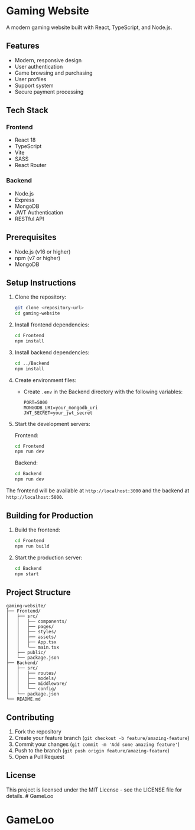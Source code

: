 # Gaming Website

A modern gaming website built with React, TypeScript, and Node.js.

## Features

- Modern, responsive design
- User authentication
- Game browsing and purchasing
- User profiles
- Support system
- Secure payment processing

## Tech Stack

### Frontend
- React 18
- TypeScript
- Vite
- SASS
- React Router

### Backend
- Node.js
- Express
- MongoDB
- JWT Authentication
- RESTful API

## Prerequisites

- Node.js (v16 or higher)
- npm (v7 or higher)
- MongoDB

## Setup Instructions

1. Clone the repository:
   ```bash
   git clone <repository-url>
   cd gaming-website
   ```

2. Install frontend dependencies:
   ```bash
   cd Frontend
   npm install
   ```

3. Install backend dependencies:
   ```bash
   cd ../Backend
   npm install
   ```

4. Create environment files:
   - Create `.env` in the Backend directory with the following variables:
     ```
     PORT=5000
     MONGODB_URI=your_mongodb_uri
     JWT_SECRET=your_jwt_secret
     ```

5. Start the development servers:

   Frontend:
   ```bash
   cd Frontend
   npm run dev
   ```

   Backend:
   ```bash
   cd Backend
   npm run dev
   ```

The frontend will be available at `http://localhost:3000` and the backend at `http://localhost:5000`.

## Building for Production

1. Build the frontend:
   ```bash
   cd Frontend
   npm run build
   ```

2. Start the production server:
   ```bash
   cd Backend
   npm start
   ```

## Project Structure

```
gaming-website/
├── Frontend/
│   ├── src/
│   │   ├── components/
│   │   ├── pages/
│   │   ├── styles/
│   │   ├── assets/
│   │   ├── App.tsx
│   │   └── main.tsx
│   ├── public/
│   └── package.json
├── Backend/
│   ├── src/
│   │   ├── routes/
│   │   ├── models/
│   │   ├── middleware/
│   │   └── config/
│   └── package.json
└── README.md
```

## Contributing

1. Fork the repository
2. Create your feature branch (`git checkout -b feature/amazing-feature`)
3. Commit your changes (`git commit -m 'Add some amazing feature'`)
4. Push to the branch (`git push origin feature/amazing-feature`)
5. Open a Pull Request

## License

This project is licensed under the MIT License - see the LICENSE file for details. # GameLoo
# GameLoo
